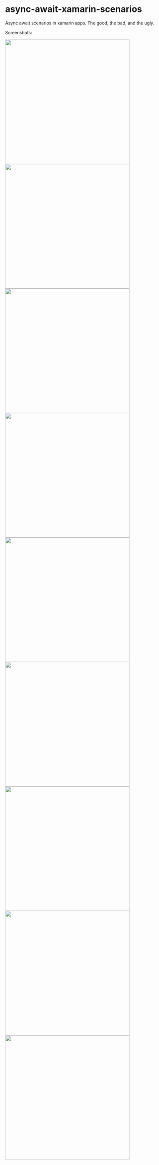 # async-await-xamarin-scenarios
Async await scenarios in xamarin apps. The good, the bad, and the ugly.

Screenshots:
<p float="left" align="justify">
<img src="https://raw.githubusercontent.com/DeanFaizal/async-await-xamarin-scenarios/master/Screenshots/Screen1.png" width="400"/>
<img src="https://raw.githubusercontent.com/DeanFaizal/async-await-xamarin-scenarios/master/Screenshots/Screen2.png" width="400"/>
<img src="https://raw.githubusercontent.com/DeanFaizal/async-await-xamarin-scenarios/master/Screenshots/Screen3.png" width="400"/>
<img src="https://raw.githubusercontent.com/DeanFaizal/async-await-xamarin-scenarios/master/Screenshots/Screen4.png" width="400"/>
<img src="https://raw.githubusercontent.com/DeanFaizal/async-await-xamarin-scenarios/master/Screenshots/Screen5.png" width="400"/>
<img src="https://raw.githubusercontent.com/DeanFaizal/async-await-xamarin-scenarios/master/Screenshots/Screen6.png" width="400"/>
<img src="https://raw.githubusercontent.com/DeanFaizal/async-await-xamarin-scenarios/master/Screenshots/Screen7.png" width="400"/>
<img src="https://raw.githubusercontent.com/DeanFaizal/async-await-xamarin-scenarios/master/Screenshots/Screen8.png" width="400"/>
<img src="https://raw.githubusercontent.com/DeanFaizal/async-await-xamarin-scenarios/master/Screenshots/Screen9.png" width="400"/>
  </p>
